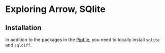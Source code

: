 # Exploring Arrow, SQlite

## Installation
In addition to the packages in the [Pipfile](./Pipfile), you need to locally install `sqlite` and `sqldiff`.
